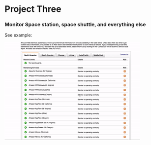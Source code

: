 # Project Three

### Monitor Space station, space shuttle, and everything else

See example:

<img src="../readme_files/monitor.gif" width="440"/>   